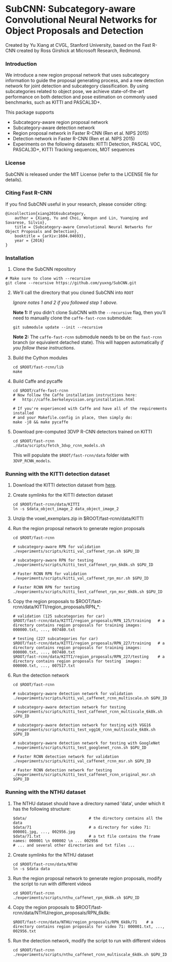 # SubCNN: Subcategory-aware Convolutional Neural Networks for Object Proposals and Detection

Created by Yu Xiang at CVGL, Stanford University,
based on the Fast R-CNN created by Ross Girshick at Microsoft Research, Redmond.

### Introduction

We introduce a new region proposal network that uses subcategory information to guide the proposal generating process, and a new detection network for joint detection and subcategory classification. By using subcategories related to object pose, we achieve state-of-the-art performance on both detection and pose estimation on commonly used benchmarks, such as KITTI and PASCAL3D+.

This package supports
 - Subcategory-aware region proposal network
 - Subcategory-aware detection network
 - Region proposal network in Faster R-CNN (Ren et al. NIPS 2015)
 - Detection network in Faster R-CNN (Ren et al. NIPS 2015)
 - Experiments on the following datasets: KITTI Detection, PASCAL VOC, PASCAL3D+, KITTI Tracking sequences, MOT sequences

### License

SubCNN is released under the MIT License (refer to the LICENSE file for details).

### Citing Fast R-CNN

If you find SubCNN useful in your research, please consider citing:

    @incollection{xiang2016subcategory,
        author = {Xiang, Yu and Choi, Wongun and Lin, Yuanqing and Savarese, Silvio},
        title = {Subcategory-aware Convolutional Neural Networks for Object Proposals and Detection},
        booktitle = {arXiv:1604.04693},
        year = {2016}
    }

### Installation

1. Clone the SubCNN repository
  ```Shell
  # Make sure to clone with --recursive
  git clone --recursive https://github.com/yuxng/SubCNN.git
  ```
  
2. We'll call the directory that you cloned SubCNN into `ROOT`

   *Ignore notes 1 and 2 if you followed step 1 above.*
   
   **Note 1:** If you didn't clone SubCNN with the `--recursive` flag, then you'll need to manually clone the `caffe-fast-rcnn` submodule:
    ```Shell
    git submodule update --init --recursive
    ```
    **Note 2:** The `caffe-fast-rcnn` submodule needs to be on the `fast-rcnn` branch (or equivalent detached state). This will happen automatically *if you follow these instructions*.

3. Build the Cython modules
    ```Shell
    cd $ROOT/fast-rcnn/lib
    make
    ```
    
4. Build Caffe and pycaffe
    ```Shell
    cd $ROOT/caffe-fast-rcnn
    # Now follow the Caffe installation instructions here:
    #   http://caffe.berkeleyvision.org/installation.html

    # If you're experienced with Caffe and have all of the requirements installed
    # and your Makefile.config in place, then simply do:
    make -j8 && make pycaffe
    ```
    
5. Download pre-computed 3DVP R-CNN detectors trained on KITTI
    ```Shell
    cd $ROOT/fast-rcnn
    ./data/scripts/fetch_3dvp_rcnn_models.sh
    ```

    This will populate the `$ROOT/fast-rcnn/data` folder with `3DVP_RCNN_models`.

### Running with the KITTI detection dataset
1. Download the KITTI detection dataset from [here](http://www.cvlibs.net/datasets/kitti/eval_object.php).

2. Create symlinks for the KITTI detection dataset
    ```Shell
    cd $ROOT/fast-rcnn/data/KITTI
    ln -s $data_object_image_2 data_object_image_2
    ```

3. Unzip the voxel_exemplars.zip in $ROOT/fast-rcnn/data/KITTI

4. Run the region proposal network to generate region proposals
    ```Shell
    cd $ROOT/fast-rcnn

    # subcategory-aware RPN for validation
    ./experiments/scripts/kitti_val_caffenet_rpn.sh $GPU_ID

    # subcategory-aware RPN for testing
    ./experiments/scripts/kitti_test_caffenet_rpn_6k8k.sh $GPU_ID

    # Faster RCNN RPN for validation
    ./experiments/scripts/kitti_val_caffenet_rpn_msr.sh $GPU_ID

    # Faster RCNN RPN for testing
    ./experiments/scripts/kitti_test_caffenet_rpn_msr_6k8k.sh $GPU_ID

    ```

5. Copy the region proposals to $ROOT/fast-rcnn/data/KITTI/region_proposals/RPN_*:
    ```Shell
    # validation (125 subcategories for car)
    $ROOT/fast-rcnn/data/KITTI/region_proposals/RPN_125/training   # a directory contains region proposals for training images: 000000.txt, ..., 007480.txt

    # testing (227 subcategories for car)
    $ROOT/fast-rcnn/data/KITTI/region_proposals/RPN_227/training   # a directory contains region proposals for training images: 000000.txt, ..., 007480.txt
    $ROOT/fast-rcnn/data/KITTI/region_proposals/RPN_227/testing    # a directory contains region proposals for testing  images: 000000.txt, ..., 007517.txt
    ```

5. Run the detection network
    ```Shell
    cd $ROOT/fast-rcnn

    # subcategory-aware detection network for validation
    ./experiments/scripts/kitti_val_caffenet_rcnn_multiscale.sh $GPU_ID

    # subcategory-aware detection network for testing
    ./experiments/scripts/kitti_test_caffenet_rcnn_multiscale_6k8k.sh $GPU_ID

    # subcategory-aware detection network for testing with VGG16
    ./experiments/scripts/kitti_test_vgg16_rcnn_multiscale_6k8k.sh $GPU_ID

    # subcategory-aware detection network for testing with GoogleNet
    ./experiments/scripts/kitti_test_googlenet_rcnn.sh $GPU_ID

    # Faster RCNN detection network for validation
    ./experiments/scripts/kitti_val_caffenet_rcnn_msr.sh $GPU_ID

    # Faster RCNN detection network for testing
    ./experiments/scripts/kitti_test_caffenet_rcnn_original_msr.sh $GPU_ID

    ```

### Running with the NTHU dataset
1. The NTHU dataset should have a directory named 'data', under which it has the following structure:
    ```Shell
  	$data/                           # the directory contains all the data
  	$data/71                         # a directory for video 71: 000001.jpg, ..., 002956.jpg
  	$data/71.txt                     # a txt file contains the frame names: 000001 \n 000002 \n ... 002956
  	# ... and several other directories and txt files ...
    ```

2. Create symlinks for the NTHU dataset
    ```Shell
    cd $ROOT/fast-rcnn/data/NTHU
    ln -s $data data
    ```

3. Run the region proposal network to generate region proposals, modify the script to run with different videos
    ```Shell
    cd $ROOT/fast-rcnn
    ./experiments/scripts/nthu_caffenet_rpn_6k8k.sh $GPU_ID
    ```

4. Copy the region proposals to $ROOT/fast-rcnn/data/NTHU/region_proposals/RPN_6k8k:
    ```Shell
    $ROOT/fast-rcnn/data/NTHU/region_proposals/RPN_6k8k/71    # a directory contains region proposals for video 71: 000001.txt, ..., 002956.txt
    ```

5. Run the detection network, modify the script to run with different videos
    ```Shell
    cd $ROOT/fast-rcnn
    ./experiments/scripts/nthu_caffenet_rcnn_multiscale_6k8k.sh $GPU_ID
    ```
